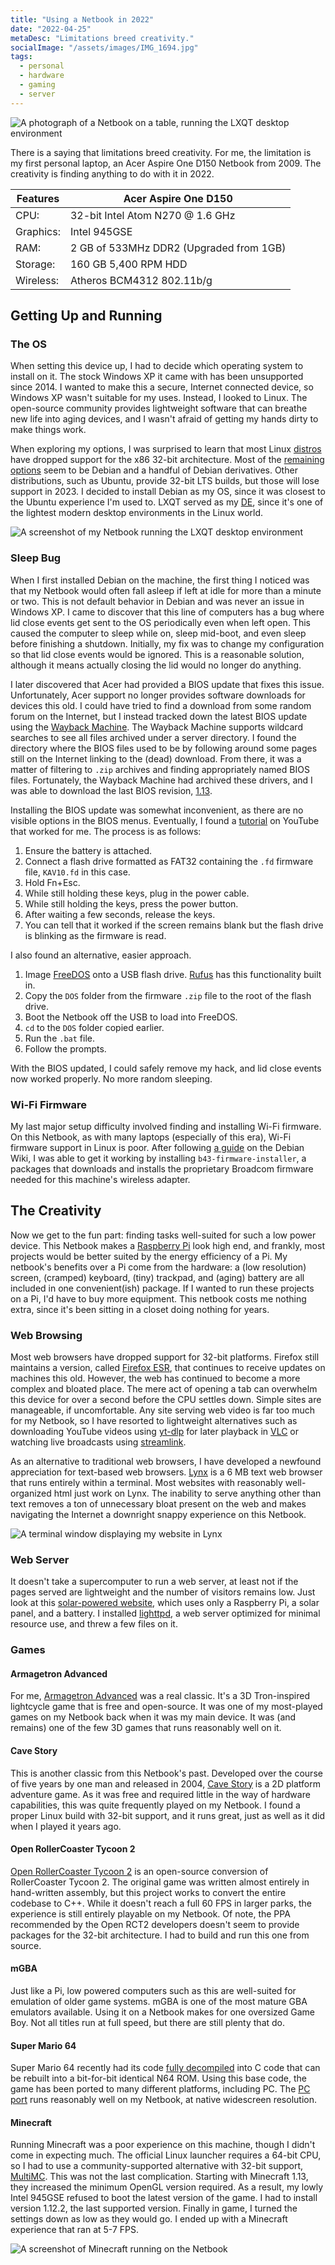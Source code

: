 ```yaml
---
title: "Using a Netbook in 2022"
date: "2022-04-25"
metaDesc: "Limitations breed creativity."
socialImage: "/assets/images/IMG_1694.jpg"
tags:
  - personal
  - hardware
  - gaming
  - server
---
```


![A photograph of a Netbook on a table, running the LXQT desktop environment](/assets/images/IMG_1694.jpg)

There is a saying that limitations breed creativity.
For me, the limitation is my first personal laptop, an Acer Aspire One D150 Netbook from 2009.
The creativity is finding anything to do with it in 2022.

| Features | Acer Aspire One D150 |
| - | - |
| CPU: | 32-bit Intel Atom N270 @ 1.6 GHz |
|Graphics: | Intel 945GSE |
| RAM: | 2 GB of 533MHz DDR2 (Upgraded from 1GB) |
| Storage: | 160 GB 5,400 RPM HDD |
| Wireless: | Atheros BCM4312 802.11b/g |

## Getting Up and Running

### The OS

When setting this device up, I had to decide which operating system to install on it.
The stock Windows XP it came with has been unsupported since 2014.
I wanted to make this a secure, Internet connected device, so Windows XP wasn't suitable for my uses.
Instead, I looked to Linux.
The open-source community provides lightweight software that can breathe new life into aging devices, and I wasn't afraid of getting my hands dirty to make things work.

When exploring my options, I was surprised to learn that most Linux [distros](https://en.wikipedia.org/wiki/Linux_distribution) have dropped support for the x86 32-bit architecture.
Most of the [remaining options](https://distrowatch.com/search.php?ostype=Linux&architecture=i686) seem to be Debian and a handful of Debian derivatives.
Other distributions, such as Ubuntu, provide 32-bit LTS builds, but those will lose support in 2023.
I decided to install Debian as my OS, since it was closest to the Ubuntu experience I'm used to.
LXQT served as my [DE](https://en.wikipedia.org/wiki/Desktop_environment), since it's one of the lightest modern desktop environments in the Linux world.

![A screenshot of my Netbook running the LXQT desktop environment](/assets/images/netbook-screenshot.jpg "LXQT on my netbook.")

### Sleep Bug

When I first installed Debian on the machine, the first thing I noticed was that my Netbook would often fall asleep if left at idle for more than a minute or two.
This is not default behavior in Debian and was never an issue in Windows XP.
I came to discover that this line of computers has a bug where lid close events get sent to the OS periodically even when left open.
This caused the computer to sleep while on, sleep mid-boot, and even sleep before finishing a shutdown.
Initially, my fix was to change my configuration so that lid close events would be ignored.
This is a reasonable solution, although it means actually closing the lid would no longer do anything.

I later discovered that Acer had provided a BIOS update that fixes this issue.
Unfortunately, Acer support no longer provides software downloads for devices this old.
I could have tried to find a download from some random forum on the Internet, but I instead tracked down the latest BIOS update using the [Wayback Machine](http://web.archive.org/).
The Wayback Machine supports wildcard searches to see all files archived under a server directory.
I found the directory where the BIOS files used to be by following around some pages still on the Internet linking to the (dead) download.
From there, it was a matter of filtering to `.zip` archives and finding appropriately named BIOS files.
Fortunately, the Wayback Machine had archived these drivers, and I was able to download the last BIOS revision, [1.13](https://www.google.com/url?q=http://web.archive.org/web/2011*/http://global-download.acer.com/GDFiles/BIOS/BIOS/BIOS_Acer_1.13_A_A.zip%3Facerid%3D634006067021142404%26Step1%3DNetbook%26Step2%3DAspire%2520One%26Step3%3DAOD150%26OS%3DX02%26LC%3Den%26BC%3DAcer%26SC%3DPA_6&usg=AOvVaw3VOh3yOR9s7B5ZBluGzDLK).

Installing the BIOS update was somewhat inconvenient, as there are no visible options in the BIOS menus.
Eventually, I found a [tutorial](https://youtu.be/ZR6paPNebPY) on YouTube that worked for me.
The process is as follows:
1. Ensure the battery is attached.
1. Connect a flash drive formatted as FAT32 containing the `.fd` firmware file, `KAV10.fd` in this case.
1. Hold Fn+Esc.
1. While still holding these keys, plug in the power cable.
1. While still holding the keys, press the power button.
1. After waiting a few seconds, release the keys.
1. You can tell that it worked if the screen remains blank but the flash drive is blinking as the firmware is read.

I also found an alternative, easier approach.
1. Image [FreeDOS](https://www.freedos.org/) onto a USB flash drive. [Rufus](https://rufus.ie/) has this functionality built in.
1. Copy the `DOS` folder from the firmware `.zip` file to the root of the flash drive.
1. Boot the Netbook off the USB to load into FreeDOS.
1. `cd` to the `DOS` folder copied earlier.
1. Run the `.bat` file.
1. Follow the prompts.

With the BIOS updated, I could safely remove my hack, and lid close events now worked properly.
No more random sleeping.

### Wi-Fi Firmware

My last major setup difficulty involved finding and installing Wi-Fi firmware.
On this Netbook, as with many laptops (especially of this era), Wi-Fi firmware support in Linux is poor.
After following [a guide](https://wiki.debian.org/bcm43xx) on the Debian Wiki, I was able to get it working by installing `b43-firmware-installer`, a packages that downloads and installs the proprietary Broadcom firmware needed for this machine's wireless adapter. 

## The Creativity

Now we get to the fun part: finding tasks well-suited for such a low power device.
This Netbook makes a [Raspberry Pi](https://www.raspberrypi.org/) look high end, and frankly, most projects would be better suited by the energy efficiency of a Pi.
My netbook's benefits over a Pi come from the hardware: a (low resolution) screen, (cramped) keyboard, (tiny) trackpad, and (aging) battery are all included in one convenient(ish) package.
If I wanted to run these projects on a Pi, I'd have to buy more equipment.
This netbook costs me nothing extra, since it's been sitting in a closet doing nothing for years.

### Web Browsing

Most web browsers have dropped support for 32-bit platforms.
Firefox still maintains a version, called [Firefox ESR](https://www.mozilla.org/en-US/firefox/enterprise/), that continues to receive updates on machines this old.
However, the web has continued to become a more complex and bloated place.
The mere act of opening a tab can overwhelm this device for over a second before the CPU settles down.
Simple sites are manageable, if uncomfortable.
Any site serving web video is far too much for my Netbook, so I have resorted to lightweight alternatives such as downloading YouTube videos using [yt-dlp](https://github.com/yt-dlp/yt-dlp) for later playback in [VLC](https://www.videolan.org/) or watching live broadcasts using [streamlink](https://streamlink.github.io/).

As an alternative to traditional web browsers, I have developed a newfound appreciation for text-based web browsers.
[Lynx](https://lynx.invisible-island.net/) is a 6 MB text web browser that runs entirely within a terminal.
Most websites with reasonably well-organized html just work on Lynx.
The inability to serve anything other than text removes a ton of unnecessary bloat present on the web and makes navigating the Internet a downright snappy experience on this Netbook.

![A terminal window displaying my website in Lynx](/assets/images/lynx-website.png "My website in Lynx.")

### Web Server

It doesn't take a supercomputer to run a web server, at least not if the pages served are lightweight and the number of visitors remains low. Just look at this [solar-powered website](https://solar.lowtechmagazine.com/power.html), which uses only a Raspberry Pi, a solar panel, and a battery.
I installed [lighttpd](https://www.lighttpd.net/), a web server optimized for minimal resource use, and threw a few files on it. 

### Games

#### Armagetron Advanced

For me, [Armagetron Advanced](http://www.armagetronad.org/) was a real classic.
It's a 3D Tron-inspired lightcycle game that is free and open-source.
It was one of my most-played games on my Netbook back when it was my main device.
It was (and remains) one of the few 3D games that runs reasonably well on it.

#### Cave Story

This is another classic from this Netbook's past.
Developed over the course of five years by one man and released in 2004, [Cave Story](https://www.cavestory.org/) is a 2D platform adventure game.
As it was free and required little in the way of hardware capabilities, this was quite frequently played on my Netbook.
I found a proper Linux build with 32-bit support, and it runs great, just as well as it did when I played it years ago.

#### Open RollerCoaster Tycoon 2

[Open RollerCoaster Tycoon 2](https://openrct2.org/) is an open-source conversion of RollerCoaster Tycoon 2.
The original game was written almost entirely in hand-written assembly, but this project works to convert the entire codebase to C++.
While it doesn't reach a full 60 FPS in larger parks, the experience is still entirely playable on my Netbook.
Of note, the PPA recommended by the Open RCT2 developers doesn't seem to provide packages for the 32-bit architecture.
I had to build and run this one from source.

#### mGBA

Just like a Pi, low powered computers such as this are well-suited for emulation of older game systems.
mGBA is one of the most mature GBA emulators available.
Using it on a Netbook makes for one oversized Game Boy.
Not all titles run at full speed, but there are still plenty that do.

#### Super Mario 64

Super Mario 64 recently had its code [fully decompiled](https://github.com/n64decomp/sm64) into C code that can be rebuilt into a bit-for-bit identical N64 ROM. 
Using this base code, the game has been ported to many different platforms, including PC.
The [PC port](https://github.com/sm64-port/sm64-port) runs reasonably well on my Netbook, at native widescreen resolution.

#### Minecraft

Running Minecraft was a poor experience on this machine, though I didn't come in expecting much.
The official Linux launcher requires a 64-bit CPU, so I had to use a community-supported alternative with 32-bit support, [MultiMC](https://multimc.org/).
This was not the last complication.
Starting with Minecraft 1.13, they increased the minimum OpenGL version required.
As a result, my lowly Intel 945GSE refused to boot the latest version of the game.
I had to install version 1.12.2, the last supported version.
Finally in game, I turned the settings down as low as they would go.
I ended up with a Minecraft experience that ran at 5-7 FPS.

![A screenshot of Minecraft running on the Netbook](/assets/images/netbook-minecraft.jpg "This was the best I could manage.")